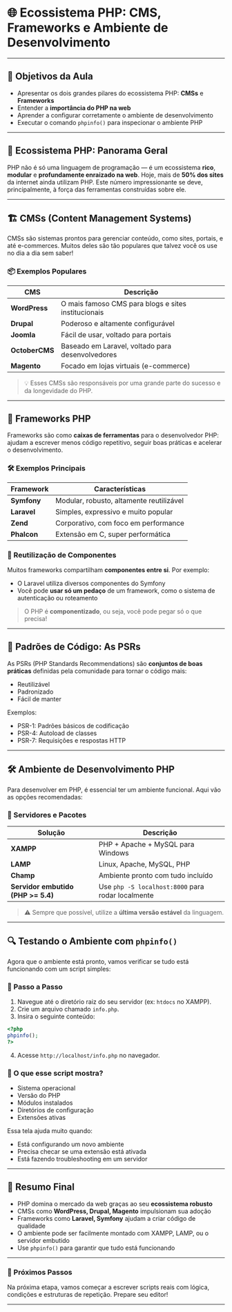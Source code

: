 # 🌐 Ecossistema PHP: CMS, Frameworks e Ambiente de Desenvolvimento


---

## 🎯 Objetivos da Aula

- Apresentar os dois grandes pilares do ecossistema PHP: **CMSs** e **Frameworks**
- Entender a **importância do PHP na web**
- Aprender a configurar corretamente o ambiente de desenvolvimento
- Executar o comando `phpinfo()` para inspecionar o ambiente PHP

---

## 🧭 Ecossistema PHP: Panorama Geral

PHP não é só uma linguagem de programação — é um ecossistema **rico**, **modular** e **profundamente enraizado na web**. Hoje, mais de **50% dos sites** da internet ainda utilizam PHP. Este número impressionante se deve, principalmente, à força das ferramentas construídas sobre ele.

---

## 🏗️ CMSs (Content Management Systems)

CMSs são sistemas prontos para gerenciar conteúdo, como sites, portais, e até e-commerces. Muitos deles são tão populares que talvez você os use no dia a dia sem saber!

### 📦 Exemplos Populares

| CMS         | Descrição                          |
|-------------|------------------------------------|
| **WordPress** | O mais famoso CMS para blogs e sites institucionais |
| **Drupal**    | Poderoso e altamente configurável |
| **Joomla**    | Fácil de usar, voltado para portais |
| **OctoberCMS** | Baseado em Laravel, voltado para desenvolvedores |
| **Magento**   | Focado em lojas virtuais (e-commerce) |

> 💡 Esses CMSs são responsáveis por uma grande parte do sucesso e da longevidade do PHP.

---

## 🧱 Frameworks PHP

Frameworks são como **caixas de ferramentas** para o desenvolvedor PHP: ajudam a escrever menos código repetitivo, seguir boas práticas e acelerar o desenvolvimento.

### 🛠️ Exemplos Principais

| Framework     | Características                          |
|---------------|-------------------------------------------|
| **Symfony**   | Modular, robusto, altamente reutilizável |
| **Laravel**   | Simples, expressivo e muito popular       |
| **Zend**      | Corporativo, com foco em performance      |
| **Phalcon**   | Extensão em C, super performática         |

### 🤝 Reutilização de Componentes

Muitos frameworks compartilham **componentes entre si**. Por exemplo:

- O Laravel utiliza diversos componentes do Symfony
- Você pode **usar só um pedaço** de um framework, como o sistema de autenticação ou roteamento

> O PHP é **componentizado**, ou seja, você pode pegar só o que precisa!

---

## 📏 Padrões de Código: As PSRs

As PSRs (PHP Standards Recommendations) são **conjuntos de boas práticas** definidas pela comunidade para tornar o código mais:

- Reutilizável
- Padronizado
- Fácil de manter

Exemplos:
- PSR-1: Padrões básicos de codificação
- PSR-4: Autoload de classes
- PSR-7: Requisições e respostas HTTP

---

## 🛠️ Ambiente de Desenvolvimento PHP

Para desenvolver em PHP, é essencial ter um ambiente funcional. Aqui vão as opções recomendadas:

### 🔧 Servidores e Pacotes

| Solução       | Descrição                                      |
|---------------|-----------------------------------------------|
| **XAMPP**     | PHP + Apache + MySQL para Windows             |
| **LAMP**      | Linux, Apache, MySQL, PHP                     |
| **Champ**     | Ambiente pronto com tudo incluído            |
| **Servidor embutido (PHP >= 5.4)** | Use `php -S localhost:8000` para rodar localmente |

> ⚠️ Sempre que possível, utilize a **última versão estável** da linguagem.

---

## 🔍 Testando o Ambiente com `phpinfo()`

Agora que o ambiente está pronto, vamos verificar se tudo está funcionando com um script simples:

### 📝 Passo a Passo

1. Navegue até o diretório raiz do seu servidor (ex: `htdocs` no XAMPP).
2. Crie um arquivo chamado `info.php`.
3. Insira o seguinte conteúdo:

```php
<?php
phpinfo();
?>
```

4. Acesse `http://localhost/info.php` no navegador.

### 🧾 O que esse script mostra?

- Sistema operacional
- Versão do PHP
- Módulos instalados
- Diretórios de configuração
- Extensões ativas

Essa tela ajuda muito quando:

- Está configurando um novo ambiente
- Precisa checar se uma extensão está ativada
- Está fazendo troubleshooting em um servidor

---

## 🔁 Resumo Final

- PHP domina o mercado da web graças ao seu **ecossistema robusto**
- CMSs como **WordPress, Drupal, Magento** impulsionam sua adoção
- Frameworks como **Laravel, Symfony** ajudam a criar código de qualidade
- O ambiente pode ser facilmente montado com XAMPP, LAMP, ou o servidor embutido
- Use `phpinfo()` para garantir que tudo está funcionando

---

### 🧪 Próximos Passos

Na próxima etapa, vamos começar a escrever scripts reais com lógica, condições e estruturas de repetição. Prepare seu editor!

---


